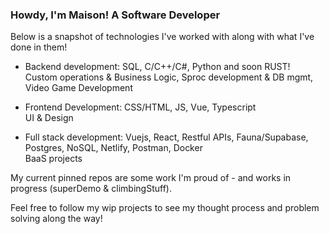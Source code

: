 ### Howdy, I'm Maison! A Software Developer

Below is a snapshot of technologies I've worked with along with what I've done in them!
<br>

- Backend development: SQL, C/C++/C#, Python and soon RUST! <br> Custom operations & Business Logic, Sproc development & DB mgmt, Video Game Development

- Frontend Development: CSS/HTML, JS, Vue, Typescript <br> UI & Design

- Full stack development: Vuejs, React, Restful APIs, Fauna/Supabase, Postgres, NoSQL, Netlify, Postman, Docker <br> BaaS projects


My current pinned repos are some work I'm proud of - and works in progress (superDemo & climbingStuff). 

Feel free to follow my wip projects to see my thought process and problem solving along the way!
<!--
**Maison-A/Maison-A** is a ✨ _special_ ✨ repository because its `README.md` (this file) appears on your GitHub profile.

Here are some ideas to get you started:

- 🔭 I’m currently working on ...
- 🌱 I’m currently learning ...
- 👯 I’m looking to collaborate on ...
- 🤔 I’m looking for help with ...
- 💬 Ask me about ...
- 📫 How to reach me: ...
- 😄 Pronouns: ...
- ⚡ Fun fact: ...
-->
